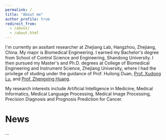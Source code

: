 ```yaml
---
permalink: /
title: "About me"
author_profile: true
redirect_from: 
  - /about/
  - /about.html
---
```



I'm currently an assitant researcher at Zhejiang Lab, Hangzhou, Zhejiang, China. My major is Biomedical Engineering. I earned my Bachelor's degree from School of Control Science and Engineering, Shandong University. I then pursued my Master's and Ph.D. degrees at College of Biomedical Engineering and Instrument Science, Zhejiang University, where I had the privilege of studing under the guidance of Prof. Huilong Duan, [Prof. Xudong Lu](https://person.zju.edu.cn/0003440), and [Prof. Zhengxing Huang](https://person.zju.edu.cn/zhengxinghuang).

My research interests include Artificial Intelligence in Medicine, Medical Informatics, Medical Language Processing, Medical Image Processing, Precision Diagnosis and Prognosis Prediction for Cancer.



News
======
...


